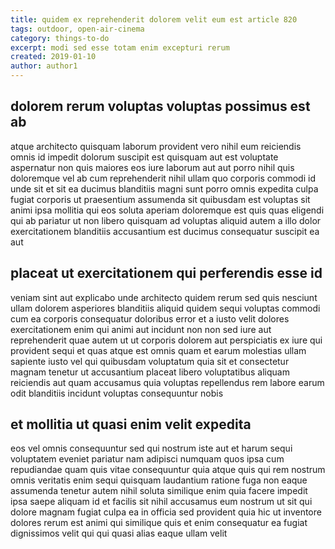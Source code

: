 ```yaml
---
title: quidem ex reprehenderit dolorem velit eum est article 820
tags: outdoor, open-air-cinema
category: things-to-do
excerpt: modi sed esse totam enim excepturi rerum
created: 2019-01-10
author: author1
---
```


## dolorem rerum voluptas voluptas possimus est ab

atque architecto quisquam laborum provident vero nihil eum reiciendis omnis id impedit dolorum suscipit est quisquam aut est voluptate aspernatur non quis maiores eos iure laborum aut aut porro nihil quis doloremque vel ab cum reprehenderit nihil ullam quo corporis commodi id unde sit et sit ea ducimus blanditiis magni sunt porro omnis expedita culpa fugiat corporis ut praesentium assumenda sit quibusdam est voluptas sit animi ipsa mollitia qui eos soluta aperiam doloremque est quis quas eligendi qui ab pariatur ut non libero quisquam ad voluptas aliquid autem a illo dolor exercitationem blanditiis accusantium est ducimus consequatur suscipit ea aut

## placeat ut exercitationem qui perferendis esse id

veniam sint aut explicabo unde architecto quidem rerum sed quis nesciunt ullam dolorem asperiores blanditiis aliquid quidem sequi voluptas commodi cum ea corporis consequatur doloribus error et a iusto velit dolores exercitationem enim qui animi aut incidunt non non sed iure aut reprehenderit quae autem ut ut corporis dolorem aut perspiciatis ex iure qui provident sequi et quas atque est omnis quam et earum molestias ullam sapiente iusto vel qui quibusdam voluptatum quia sit et consectetur magnam tenetur ut accusantium placeat libero voluptatibus aliquam reiciendis aut quam accusamus quia voluptas repellendus rem labore earum odit blanditiis incidunt voluptas consequuntur nobis

## et mollitia ut quasi enim velit expedita

eos vel omnis consequuntur sed qui nostrum iste aut et harum sequi voluptatem eveniet pariatur nam adipisci numquam quos ipsa cum repudiandae quam quis vitae consequuntur quia atque quis qui rem nostrum omnis veritatis enim sequi quisquam laudantium ratione fuga non eaque assumenda tenetur autem nihil soluta similique enim quia facere impedit ipsa saepe aliquam id et facilis sit nihil accusamus eum nostrum ut sit qui dolore magnam fugiat culpa ea in officia sed provident quia hic ut inventore dolores rerum est animi qui similique quis et enim consequatur ea fugiat dignissimos velit qui qui quasi alias eaque ullam velit
